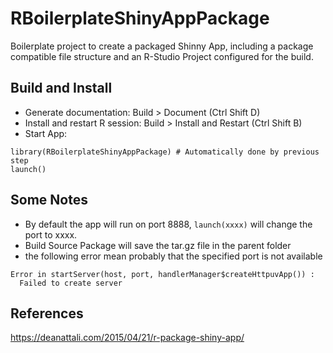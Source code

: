 # RBoilerplateShinyAppPackage

Boilerplate project to create a packaged Shinny App, including a package 
compatible file structure and an R-Studio Project configured for the build.


## Build and Install
- Generate documentation: Build > Document (Ctrl Shift D)
- Install and restart R session: Build > Install and Restart (Ctrl Shift B)
- Start App: 
```
library(RBoilerplateShinyAppPackage) # Automatically done by previous step
launch()
```

## Some Notes
- By default the app will run on port 8888, `launch(xxxx)` will change the port
to xxxx.
- Build Source Package will save the tar.gz file in the parent folder
- the following error mean probably that the specified port is not available
```
Error in startServer(host, port, handlerManager$createHttpuvApp()) : 
  Failed to create server 
```

## References
https://deanattali.com/2015/04/21/r-package-shiny-app/
